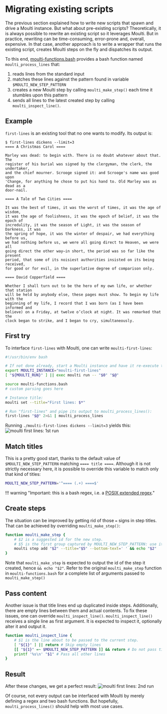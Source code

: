 # Migrating existing scripts

The previous section explained how to write new scripts that spawn and drive a Moulti instance.
But what about pre-existing scripts? Theoretically, it is always possible to rewrite an existing script so it leverages Moulti.
But in practice, rewriting can be time-consuming, error-prone and, overall, expensive.
In that case, another approach is to write a wrapper that runs the existing script, creates Moulti steps on the fly and dispatches its output.

To this end, [moulti-functions.bash](https://github.com/xavierog/moulti/blob/master/examples/moulti-functions.bash) provides a bash function named `moulti_process_lines` that:

1. reads lines from the standard input
2. matches these lines against the pattern found in variable `$MOULTI_NEW_STEP_PATTERN`
3. creates a new Moulti step by calling `moulti_make_step()` each time it stumbles upon this pattern
4. sends all lines to the latest created step by calling `moulti_inspect_line()`.

## Example
`first-lines` is an existing tool that no one wants to modify.
Its output is:

```console
$ first-lines dickens --limit=3
==== A Christmas Carol ====

Marley was dead: to begin with. There is no doubt whatever about that. The
register of his burial was signed by the clergyman, the clerk, the undertaker,
and the chief mourner. Scrooge signed it: and Scrooge's name was good upon
'Change, for anything he chose to put his hand to. Old Marley was as dead as a
door-nail.

==== A Tale of Two Cities ====

It was the best of times, it was the worst of times, it was the age of wisdom,
it was the age of foolishness, it was the epoch of belief, it was the epoch of
incredulity, it was the season of Light, it was the season of Darkness, it was
the spring of hope, it was the winter of despair, we had everything before us,
we had nothing before us, we were all going direct to Heaven, we were all
going direct the other way—in short, the period was so far like the present
period, that some of its noisiest authorities insisted on its being received,
for good or for evil, in the superlative degree of comparison only.

==== David Copperfield ====

Whether I shall turn out to be the hero of my own life, or whether that station
will be held by anybody else, these pages must show. To begin my life with the
beginning of my life, I record that I was born (as I have been informed and
believe) on a Friday, at twelve o’clock at night. It was remarked that the
clock began to strike, and I began to cry, simultaneously.
```

## First try

To interface `first-lines` with Moulti, one can write `moulti-first-lines`:

```bash
#!/usr/bin/env bash

# If not done already, start a Moulti instance and have it re-execute this script:
export MOULTI_INSTANCE="moulti-first-lines"
[ "${MOULTI_RUN}" ] || exec moulti run -- "$0" "$@"

source moulti-functions.bash
# custom parsing goes here

# Instance title:
moulti set --title="First lines: $*"

# Run "first-lines" and pipe its output to moulti_process_lines():
first-lines "$@" 2>&1 | moulti_process_lines
```

Running `./moulti-first-lines dickens --limit=3` yields this:
![moulti first lines: 1st run](assets/images/first-lines-1.svg)

## Match titles

This is a pretty good start, thanks to the default value of `$MOULTI_NEW_STEP_PATTERN` matching `==== title ====`.
Although it is not strictly necessary here, it is possible to override this variable to match only that kind of titles:
```bash
MOULTI_NEW_STEP_PATTERN='^==== (.+) ====$'
```
!!! warning "Important: this is a bash regex, i.e. a [POSIX extended regex](https://en.wikibooks.org/wiki/Regular_Expressions/POSIX-Extended_Regular_Expressions)."

## Create steps

The situation can be improved by getting rid of those `=` signs in step titles. That can be achieved by overriding `moulti_make_step()`:
```bash
function moulti_make_step {
	# $2 is a suggested id for the new step.
	# $5 is the first group captured by MOULTI_NEW_STEP_PATTERN: use it as title:
	moulti step add "$2" --title="$5" --bottom-text=' ' && echo "$2"
}
```

Note that `moulti_make_step` is expected to output the id of the step it created, hence `&& echo "$2"`.
Refer to the original `moulti_make_step` function in `moulti-functions.bash` for a complete list of arguments passed to `moulti_make_step()`

## Pass content

Another issue is that title lines end up duplicated inside steps. Additionally, there are empty lines between them and actual contents.
To fix these issues, one can override `moulti_inspect_line()`.
`moulti_inspect_line()` receives a single line as first argument. It is expected to inspect it, optionally alter it and output it.
```bash
function moulti_inspect_line {
	# $1 is the line about to be passed to the current step.
	[ "${1}" ] || return # Skip empty lines
	[[ "${1}" =~ $MOULTI_NEW_STEP_PATTERN ]] && return # Do not pass title lines
	printf '%s\n' "$1" # Pass all other lines
}
```

## Result

After these changes, we get a perfect result:
![moulti first lines: 2nd run](assets/images/first-lines-2.svg)

Of course, not every output can be interfaced with Moulti by merely defining a regex and two bash functions.
But hopefully, `moulti_process_lines()` should help with most use cases.
